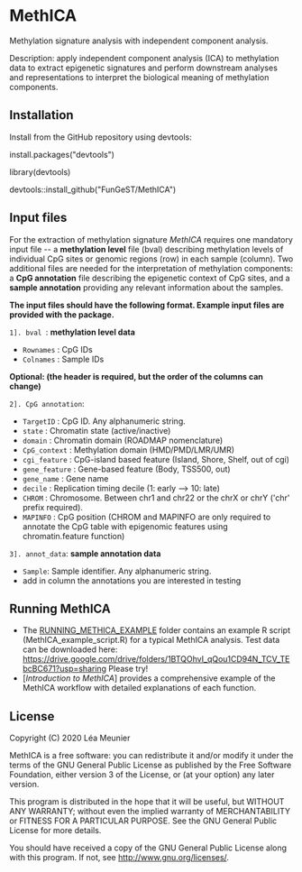 # MethICA

Methylation signature analysis with independent component analysis.

Description: apply independent component analysis (ICA) to methylation data to extract epigenetic signatures and perform downstream analyses and representations to interpret the biological meaning of methylation components.

## Installation

Install from the GitHub repository using devtools:

install.packages("devtools")

library(devtools)

devtools::install_github("FunGeST/MethICA")

## Input files

For the extraction of methylation signature _MethICA_ requires one mandatory input file -- a **methylation level** file (bval) describing methylation levels of individual CpG sites or genomic regions (row) in each sample (column). Two additional files are needed for the interpretation of methylation components: a **CpG annotation** file describing the epigenetic context of CpG sites, and a **sample annotation** providing any relevant information about the samples.

**The input files should have the following format. Example input files are provided with the package.**

`1]. bval `: __methylation level data__

* `Rownames` : CpG IDs
* `Colnames` : Sample IDs

**Optional: (the header is required, but the order of the columns can change)**

`2]. CpG annotation`:


* `TargetID` : CpG ID. Any alphanumeric string.
* `state` : Chromatin state (active/inactive)
* `domain` : Chromatin domain (ROADMAP nomenclature)
* `CpG_context` : Methylation domain (HMD/PMD/LMR/UMR)
* `cgi_feature` : CpG-island based feature (Island, Shore, Shelf, out of cgi)
* `gene_feature` : Gene-based feature (Body, TSS500, out)
* `gene_name` : Gene name
* `decile` : Replication timing decile (1: early --> 10: late)
* `CHROM` : Chromosome. Between chr1 and chr22 or the chrX or chrY ('chr' prefix required).
* `MAPINFO` : CpG position (CHROM and MAPINFO are only required to annotate the CpG table with epigenomic features using chromatin.feature function)


`3]. annot_data`: __sample annotation data__

* `Sample`: Sample identifier. Any alphanumeric string.
* add in column the annotations you are interested in testing

## Running MethICA


* The [RUNNING\_METHICA\_EXAMPLE](https://github.com/FunGeST/MethICA/tree/master/RUNNING_MethICA_example) folder contains an example R script (MethICA_example_script.R) for a typical MethICA analysis. 
Test data can be downloaded here: https://drive.google.com/drive/folders/1BTQOhvI_qQou1CD94N_TCV_TEbcBC671?usp=sharing
Please try!</br>
* [*Introduction to MethICA*] provides a comprehensive example of the MethICA workflow with detailed  explanations of each function.</br> 


## License


Copyright (C) 2020 Léa Meunier

MethICA is a free software: you can redistribute it and/or modify
it under the terms of the GNU General Public License as published by
the Free Software Foundation, either version 3 of the License, or
(at your option) any later version.

This program is distributed in the hope that it will be useful,
but WITHOUT ANY WARRANTY; without even the implied warranty of
MERCHANTABILITY or FITNESS FOR A PARTICULAR PURPOSE.  See the
GNU General Public License for more details.

You should have received a copy of the GNU General Public License
along with this program.  If not, see <http://www.gnu.org/licenses/>.
